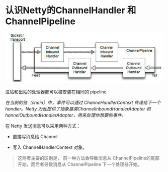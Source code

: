 # 认识Netty的ChannelHandler 和 ChannelPipeline

![Figure%203](assets/1502159325575539.jpg)

进站和出站的处理器都可以被安装在相同的 pipeline

*在当前的链（chain）中，事件可以通过 ChanneHandlerContext 传递给下一个 handler。Netty 为此提供了抽象基类ChannelInboundHandlerAdapter 和 hannelOutboundHandlerAdapter，用来处理你想要的事件。*

在 Netty 发送消息可以采用两种方式：

- 直接写消息给 Channel 

- 写入 ChannelHandlerContext 对象。


> 这两者主要的区别是， 前一种方法会导致消息从 ChannelPipeline的尾部开始，而后者导致消息从 ChannelPipeline 下一个处理器开始。

